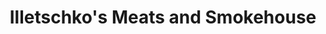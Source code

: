 ---
title: "Illetschko's Meats and Smokehouse"
url: /south-st-paul/illetschkos-meats-and-smokehouse/
shop: butcher
---